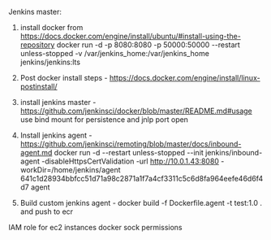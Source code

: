 

Jenkins master:

1. install docker from https://docs.docker.com/engine/install/ubuntu/#install-using-the-repository
    docker run -d -p 8080:8080 -p 50000:50000 --restart unless-stopped -v /var/jenkins_home:/var/jenkins_home jenkins/jenkins:lts

2. Post docker install steps - https://docs.docker.com/engine/install/linux-postinstall/
3. install jenkins master - https://github.com/jenkinsci/docker/blob/master/README.md#usage use bind mount for persistence and jnlp port open    
4. Install jenkins agent - https://github.com/jenkinsci/remoting/blob/master/docs/inbound-agent.md
    docker run -d --restart unless-stopped --init jenkins/inbound-agent -disableHttpsCertValidation -url http://10.0.1.43:8080 -workDir=/home/jenkins/agent 641c1d28934bbfcc51d71a98c2871a1f7a4cf3311c5c6d8fa964eefe46d6f4d7 agent
5. Build custom jenkins agent - docker build -f Dockerfile.agent -t test:1.0 . and push to ecr

IAM role for ec2 instances
docker sock permissions

